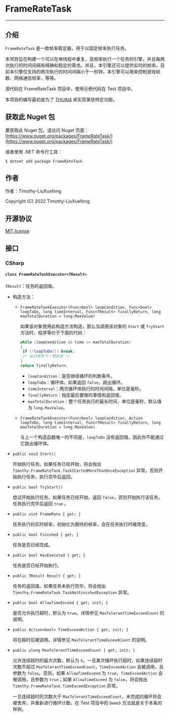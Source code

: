 # FrameRateTask

---

## 介绍

`FrameRateTask` 是一款帧率稳定器，用于以固定帧率执行任务。

本项目旨在构建一个可以在单线程中重复、高频率执行一个任务的引擎，并且每两次执行的时间间隔有精确和稳定的需求。并且，本引擎还可以提供实时的帧率。目前本引擎仅支持的两次执行的时间间隔小于一秒钟。本引擎可以用来控制游戏帧数、网络通信帧率，等等。  

源代码在 FrameRateTask 项目中，使用示例代码在 Test 项目中。

本项目的编写最初是为了 [THUAI4](https://github.com/eesast/THUAI4) 来实现某些特定功能。  

## 获取此 Nuget 包

要获取此 Nuget 包，请访问 Nuget 页面：[https://www.nuget.org/packages/FrameRateTask/](https://www.nuget.org/packages/FrameRateTask/)

或者使用 .NET 命令行工具：  

```shell
$ dotnet add package FrameRateTask
```

## 作者

作者：Timothy-LiuXuefeng

Copyright (C) 2022 Timothy-LiuXuefeng

## 开源协议

[MIT license](https://github.com/Timothy-LiuXuefeng/FrameRateTask/blob/master/LICENSE.txt)

## 接口

### CSharp  

#### `class FrameRateTaskExecutor<TResult>`

`TResult`：任务的返回值。  

+ 构造方法：

  + `FrameRateTaskExecutor(Func<bool> loopCondition, Func<bool> loopToDo, long timeInterval, Func<TResult> finallyReturn, long maxTotalDuration = long.MaxValue)`

    如果该对象使用此构造方法构造，那么当调用该对象的 `Start` 或 `TryStart` 方法时，程序等价于下面的代码：  

    ```c#
    while (loopCondition && time <= maxTotalDuration)
    {
     if (!loopToDo()) break;
     /* 延迟直到下一帧到来 */
    }
    return finallyReturn;
    ```

    + `loopCondition`：是否继续循环的判断条件。
    + `loopToDo`：循环体。如果返回 `false`，跳出循环。
    + `timeInterval`：两次循环体执行的时间间隔，单位是毫秒。
    + `finallyReturn`：指定最后要做的事情和返回值。
    + `maxTotalDuration`：整个任务执行的最长时间，单位是毫秒，默认值为 `long.MaxValue`。

  + `FrameRateTaskExecutor(Func<bool> loopCondition, Action loopToDo, long timeInterval, Func<TResult> finallyReturn, long maxTotalDuration = long.MaxValue)`

    与上一个构造函数唯一的不同是，`loopToDo` 没有返回值，因此你不能通过它跳出循环体。

+ `public void Start()`

  开始执行任务。如果任务已经开始，将会抛出 `Timothy.FrameRateTask.TaskStartedMoreThanOnceException` 异常。否则开始执行任务，执行完毕后返回。

+ `public bool TryStart()`

  尝试开始执行任务。如果任务已经开始，返回 `false`，否则开始执行该任务。任务执行完毕后返回 `true` 。

+ `public uint FrameRate { get; }`

  任务执行的实时帧率，初始化为期待的帧率，会在任务执行时被改变。  

+ `public bool Finished { get; }`

  任务是否已经完成。

+ `public bool HasExecuted { get; }`

  任务是否已经开始执行。

+ `public TResult Result { get; }`

  任务的返回值。如果任务未执行完毕，将会抛出 `Timothy.FrameRateTask.TaskNotFinishedException` 异常。

+ `public bool AllowTimeExceed { get; init; }`

  是否允许执行超时，默认为 `true`。详情参见 `MaxTolerantTimeExceedCount` 的说明。

+ `public Action<bool> TimeExceedAction { get; init; }`

  将在超时后被调用。详情参见 `MaxTolerantTimeExceedCount` 的说明。

+ `public ulong MaxTolerantTimeExceedCount { get; init; }`

  允许连续超时的最大次数，默认为 `5`。一旦某次循环执行超时，如果连续超时次数不超过 `MaxTolerantTimeExceedCount`，`TimeExceedAction` 会被调用，且参数为 `false`。否则，如果 `AllowTimeExceed` 为 `true`，`TimeExceedAction` 会被调用，且参数为 `true`；如果 `AllowTimeExceed` 为 `false`，将会抛出 `Timothy.FrameRateTask.TimeExceedException` 异常。

  一旦连续超时的次数大于 `MaxTolerantTimeExceedCount`，未完成的循环将会被舍弃，并重新进行循环计数。在 Test 项目中的 `Demo5` 方法就是关于本条的样例。





